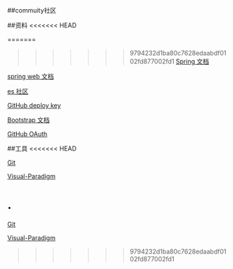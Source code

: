 ##commuity社区

##资料
<<<<<<< HEAD

=======
>>>>>>> 9794232d1ba80c7628edaabdf0102fd877002fd1
[Spring 文档](https://spring.io.guides)

[spring web 文档](https://spring.io/guides/gs/serving-web-content/)

[es 社区](https://elasticsearch.cn/explore)

[GitHub deploy key](https://developer.github.com/v3/guides/managing-delopy-keys/#deploy-keys)

[Bootstrap 文档](https://v3.bootcss.com/getting-started)

[GitHub OAuth](https://developer.github.com/apps/building-oauth-apps/creating-an-oauth-app/)

##工具
<<<<<<< HEAD

[Git](https://git-scm.com/download)

[Visual-Paradigm](https://www.visual-paradigm.com)

.
=======
[Git](https://git-scm.com/download)

[Visual-Paradigm](https://www.visual-paradigm.com)
>>>>>>> 9794232d1ba80c7628edaabdf0102fd877002fd1
